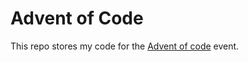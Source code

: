 # Advent of Code

This repo stores my code for the [Advent of code](https://adventofcode.com/) event. 